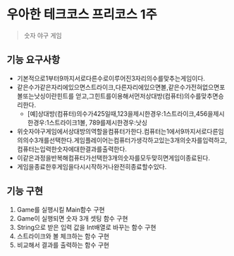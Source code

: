 # 우아한 테크코스 프리코스 1주

> 숫자 야구 게임

## 기능 요구사항

- 기본적으로1부터9까지서로다른수로이루어진3자리의수를맞추는게임이다.
- 같은수가같은자리에있으면스트라이크,다른자리에있으면볼,같은수가전혀없으면포볼또는낫싱이란힌트를 얻고,그힌트를이용해서먼저상대방(컴퓨터)의수를맞추면승리한다.
  - [예]상대방(컴퓨터)의수가425일때,123을제시한경우:1스트라이크,456을제시한경우:1스트라이크1볼, 789를제시한경우:낫싱
- 위숫자야구게임에서상대방의역할을컴퓨터가한다.컴퓨터는1에서9까지서로다른임의의수3개를선택한다.게임플레이어는컴퓨터가생각하고있는3개의숫자를입력하고,컴퓨터는입력한숫자에대한결과를출력한다.
- 이같은과정을반복해컴퓨터가선택한3개의숫자를모두맞히면게임이종료된다.
- 게임을종료한후게임을다시시작하거나완전히종료할수있다.

## 기능 구현

1. Game를 실행시킬 Main함수 구현
2. Game이 실행되면 숫자 3개 셋팅 함수 구현
3. String으로 받은 입력 값을 Int배열로 바꾸는 함수 구현
4. 스트라이크와 볼 체크하는 함수 구현
5.  비교해서 결과를 출력하는 함수 구현